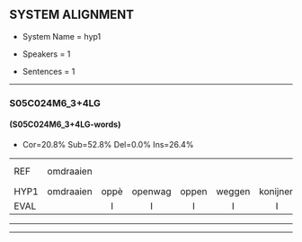 
## SYSTEM ALIGNMENT

- System Name = hyp1

- Speakers = 1

- Sentences = 1

---

### S05C024M6_3+4LG

#### (S05C024M6_3+4LG-words)

- Cor=20.8%	Sub=52.8%	Del=0.0%	Ins=26.4%

|  |  |  |  |  |  |  |  |  |  |  |  |  |  |  |  |  |  |  |  |  |  |  |  |  |  |  |  |  |  |  |  |  |  |  |  |  |  |  |  |  |  |  |  |  |  |  |  |  |  |  |  |  |  |  |  |  |  |  |  |  |  |  |  |  |  |  |  |  |  |  |  |  |
|:--- |:---:|:---:|:---:|:---:|:---:|:---:|:---:|:---:|:---:|:---:|:---:|:---:|:---:|:---:|:---:|:---:|:---:|:---:|:---:|:---:|:---:|:---:|:---:|:---:|:---:|:---:|:---:|:---:|:---:|:---:|:---:|:---:|:---:|:---:|:---:|:---:|:---:|:---:|:---:|:---:|:---:|:---:|:---:|:---:|:---:|:---:|:---:|:---:|:---:|:---:|:---:|:---:|:---:|:---:|:---:|:---:|:---:|:---:|:---:|:---:|:---:|:---:|:---:|:---:|:---:|:---:|:---:|:---:|:---:|:---:|:---:|:---:|
| REF | omdraaien |  |  |  |  |  |  | * | * | * | poppenwagen | konijnenhok | * | elastiekje | ruziemaken | teddybeer | dierentuin | * | paddenstoelen | verstoppertje | wasmachine | fototoestel |  | toiletpapier | vrachtwagen | buurmannen |  | vogelkooi | olifant | * | schommelen | * | iedereen |  |  |  |  | schoenenwinkel*(schoenwinkel) | knutselen | * | * | ophangen | verjaardag | sprookjesboek |  | tandenborstel | lucifer | * | * | slaapkamer |  |  | achterdeur | ziekenhuis | nieuwsgierig |  |  |  | afblijven | kabouter | washandje | sneeuwwitje | goeiendag | vakantie |  | limonade | autorijden | eindelijk | familie | * | * | chocolade |
| HYP1 | omdraaien | oppè | openwag | oppen | weggen | konijnen | hoa | hok | ilars | diekje | ruizen | maken | teddiber | dieren | tuin | pa | den | addestoel | verstopperdje | was | machine | fototoestel | toilet | papier | vrachtwagen | buurmannen | vogel | kooi | olifant | schgon | schommelden | ideren | iedereen | schoenwinkel | jas | schoen | kne | tsulen | op | ha | gaan | ophangen | verjaardag | sprookjesboek | danden | borstel | u | lea | lugverit | slaapkamer | acht | dore | deur | ziekenhuis | nieuwsgierig | af | blijven | kaboter | was | hanj | sneeuwwindje | groeien | dag | vakantie | limo | nade | audorejden | eindelijk | familie | o | kaco | choculade |
| EVAL |  | I | I | I | I | I | I | S | S | S | S | S | S | S | S | S | S | S | S | S | S |  | I | S |  |  | I | S |  | S | S | S |  | I | I | I | I | S | S | S | S |  |  |  | I | S | S | S | S |  | I | I | S |  |  | I | I | I | S | S | S | S | S |  | I | S | S |  |  | S | S | S |
---

---
